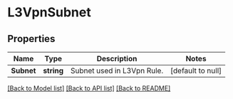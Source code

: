 # L3VpnSubnet

## Properties
Name | Type | Description | Notes
------------ | ------------- | ------------- | -------------
**Subnet** | **string** | Subnet used in L3Vpn Rule.  | [default to null]

[[Back to Model list]](../README.md#documentation-for-models) [[Back to API list]](../README.md#documentation-for-api-endpoints) [[Back to README]](../README.md)

